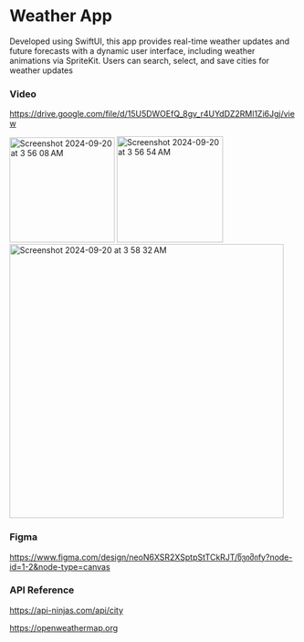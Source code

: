 # Weather App 

Developed using SwiftUI, this app provides real-time weather updates and future forecasts with a dynamic user interface, including weather animations via SpriteKit. 
Users can search, select, and save cities for weather updates

### Video
https://drive.google.com/file/d/15U5DWOEfQ_8gv_r4UYdDZ2RMl1Zi6Jgj/view 

<img width="184" alt="Screenshot 2024-09-20 at 3 56 08 AM" src="https://github.com/user-attachments/assets/acb61a06-ceae-42a1-a2cb-26b2451afb45"> <img width="186" alt="Screenshot 2024-09-20 at 3 56 54 AM" src="https://github.com/user-attachments/assets/384b14a8-20ac-441e-be03-40b303b896e3"> 
<img width="480" alt="Screenshot 2024-09-20 at 3 58 32 AM" src="https://github.com/user-attachments/assets/6dd20547-e71d-42d9-8824-9cc272f6183a">


### Figma

https://www.figma.com/design/neoN6XSR2XSptpStTCkRJT/წვიმიfy?node-id=1-2&node-type=canvas 

### API Reference

https://api-ninjas.com/api/city

https://openweathermap.org


